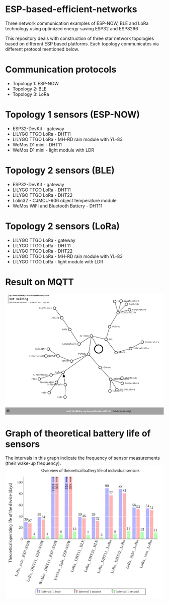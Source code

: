 # ESP-based-efficient-networks
Three network communication examples of ESP-NOW, BLE and LoRa technology using optimized energy-saving ESP32 and ESP8266

This repository deals with construction of three star network topologies based on different ESP based platforms. Each topology communicates via different protocol mentioned below. 

# Communication protocols
* Topology 1: ESP-NOW
* Topology 2: BLE
* Topology 3: LoRa

# Topology 1 sensors (ESP-NOW)
* ESP32-DevKit - gateway
* LILYGO TTGO LoRa - DHT11
* LILYGO TTGO LoRa - MH-RD rain module with YL-83
* WeMos D1 mini - DHT11
* WeMos D1 mini - light module with LDR 

# Topology 2 sensors (BLE)
* ESP32-DevKit - gateway
* LILYGO TTGO LoRa - DHT11
* LILYGO TTGO LoRa - DHT22
* Lolin32 - CJMCU-906 object temperature module
* WeMos WiFi and Bluetooth Battery - DHT11

# Topology 2 sensors (LoRa)
* LILYGO TTGO LoRa - gateway
* LILYGO TTGO LoRa - DHT11
* LILYGO TTGO LoRa - DHT22
* LILYGO TTGO LoRa - MH-RD rain module with YL-83
* LILYGO TTGO LoRa - light module with LDR 


# Result on MQTT
![alt text](https://github.com/4Gabby4/ESP-based-efficient-networks/blob/master/fig/topic_shiftr.png)

# Graph of theoretical battery life of sensors
The intervals in this graph indicate the frequency of sensor measurements (their wake-up frequency).
![alt text](https://github.com/4Gabby4/ESP-based-efficient-networks/blob/master/fig/graph_consumtion.png)
